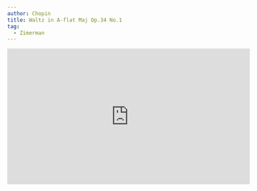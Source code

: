 ```yaml
---
author: Chopin
title: Waltz in A-flat Maj Op.34 No.1
tag:
  - Zimerman
---
```


<iframe width="560" height="315" src="https://www.youtube.com/embed/A2RANHNg5PE" frameborder="0" allow="accelerometer; autoplay; clipboard-write; encrypted-media; gyroscope; picture-in-picture" allowfullscreen></iframe>
